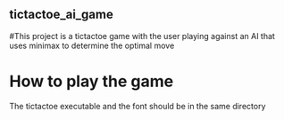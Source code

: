## tictactoe_ai_game

#This project is a tictactoe game with the user playing against an AI that uses minimax to determine the optimal move 


# How to play the game 
The tictactoe executable and the font should be in the same directory
